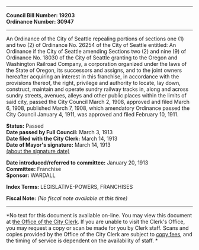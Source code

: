 * * * * *  
  
**Council Bill Number: [](#h0)[](#h2)19203**   
**Ordinance Number: 30947**  
  
* * * * *  
  
An Ordinance of the City of Seattle repealing portions of sections one (1) and two (2) of Ordinance No. 26254 of the City of Seattle entitled: An Ordinance if the City of Seattle amending Sections two (2) and nine (9) of Ordinance No. 18030 of the City of Seattle granting to the Oregon and Washington Railroad Company, a corporation organized under the laws of the State of Oregon, its successors and assigns, and to the joint owners hereafter acquiring an interest in this franchise, in accordance with the provisions thereof, the right, privilege and authority to locate, lay down, construct, maintain and operate sundry railway tracks in, along and across sundry streets, avenues, alleys and other public places within the limits of said city, passed the City Council March 2, 1908, approved and filed March 6, 1908, published March 7, 1908, which amendatory Ordinance passed the City Council January 4, 1911, was approved and filed February 10, 1911.  
  
**Status:** Passed   
**Date passed by Full Council:** March 3, 1913   
**Date filed with the City Clerk:** March 14, 1913   
**Date of Mayor's signature:** March 14, 1913   
[(about the signature date)](/~public/approvaldate.htm)   
  
  
**Date introduced/referred to committee:** January 20, 1913   
**Committee:** Franchise   
**Sponsor:** WARDALL   
  
**Index Terms:** LEGISLATIVE-POWERS, FRANCHISES  
  
**Fiscal Note:** *(No fiscal note available at this time)*  
  
* * * * *  
  
*No text for this document is available on-line. You may view this document at [the Office of the City Clerk](http://www.seattle.gov/leg/clerk/contactUs.htm). If you are unable to visit the Clerk's Office, you may request a copy or scan be made for you by Clerk staff. Scans and copies provided by the Office of the City Clerk are subject to [copy fees](http://clerk.seattle.gov/~public/clerkfees.htm), and the timing of service is dependent on the availability of staff. *  
  
  
